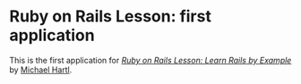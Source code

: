 # Ruby on Rails Lesson: first application

This is the first application for
[*Ruby on Rails Lesson: Learn Rails by Example*](http://railstutorial.org/) 
by [Michael Hartl](http://michaelhartl.com/).
